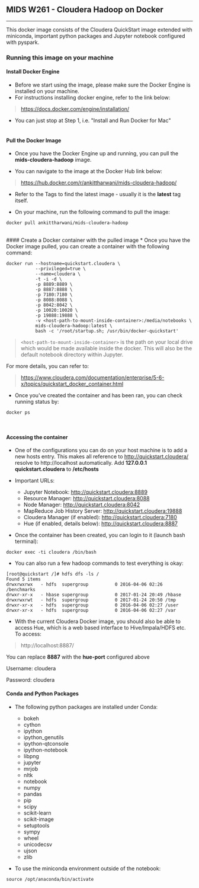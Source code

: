 ## MIDS W261 - Cloudera Hadoop on Docker

---
This docker image consists of the Cloudera QuickStart image extended with miniconda, important python packages and Jupyter notebook configured with pyspark.

### Running this image on your machine

#### Install Docker Engine
* Before we start using the image, please make sure the Docker Engine is installed on your machine.
* For instructions installing docker engine, refer to the link below:
> https://docs.docker.com/engine/installation/

* You can just stop at Step 1, i.e. "Install and Run Docker for Mac"
<br /><br />

#### Pull the Docker Image
* Once you have the Docker Engine up and running, you can pull the **mids-cloudera-hadoop** image.

* You can navigate to the image at the Docker Hub link below:
> https://hub.docker.com/r/ankittharwani/mids-cloudera-hadoop/

* Refer to the Tags to find the latest image - usually it is the **latest** tag itself.

* On your machine, run the following command to pull the image:
```
docker pull ankittharwani/mids-cloudera-hadoop
```
<br />
#### Create a Docker container with the pulled image
* Once you have the Docker image pulled, you can create a container with the following command:

```
docker run --hostname=quickstart.cloudera \
           --privileged=true \
           --name=cloudera \
           -t -i -d \
           -p 8889:8889 \
           -p 8887:8888 \
           -p 7180:7180 \
           -p 8088:8088 \
           -p 8042:8042 \
           -p 10020:10020 \
           -p 19888:19888 \
           -v <host-path-to-mount-inside-container>:/media/notebooks \
           mids-cloudera-hadoop:latest \
           bash -c '/root/startup.sh; /usr/bin/docker-quickstart'
```
> `<host-path-to-mount-inside-container>` is the path on your local drive which would be made available inside the docker. This will also be the default notebook directory within Jupyter.

For more details, you can refer to:
> https://www.cloudera.com/documentation/enterprise/5-6-x/topics/quickstart_docker_container.html

* Once you've created the container and has been ran, you can check running status by:
```
docker ps
```
<br />

#### Accessing the container

* One of the configurations you can do on your host machine is to add a new hosts entry. This makes all reference to http://quickstart.cloudera/ resolve to http://localhost automatically.
Add **127.0.0.1 quickstart.cloudera** to **/etc/hosts**

* Important URLs:
	* Jupyter Notebook: http://quickstart.cloudera:8889
	* Resource Manager: http://quickstart.cloudera:8088
	* Node Manager: http://quickstart.cloudera:8042
	* MapReduce Job History Server: http://quickstart.cloudera:19888
	* Cloudera Manager (if enabled): http://quickstart.cloudera:7180
	* Hue (if enabled, details below): http://quickstart.cloudera:8887

* Once the container has been created, you can login to it (launch bash terminal):
```
docker exec -ti cloudera /bin/bash
```

* You can also run a few hadoop commands to test everything is okay:
```
[root@quickstart /]# hdfs dfs -ls /
Found 5 items
drwxrwxrwx   - hdfs  supergroup          0 2016-04-06 02:26 /benchmarks
drwxr-xr-x   - hbase supergroup          0 2017-01-24 20:49 /hbase
drwxrwxrwt   - hdfs  supergroup          0 2017-01-24 20:50 /tmp
drwxr-xr-x   - hdfs  supergroup          0 2016-04-06 02:27 /user
drwxr-xr-x   - hdfs  supergroup          0 2016-04-06 02:27 /var
```

* With the current Cloudera Docker image, you should also be able to access Hue, which is a web based interface to Hive/Impala/HDFS etc. To access:

> http://localhost:8887/

You can replace **8887** with the **hue-port** configured above

Username: cloudera

Password: cloudera


#### Conda and Python Packages

* The following python packages are installed under Conda:
	* bokeh
	* cython
	* ipython
	* ipython_genutils
	* ipython-qtconsole
	* ipython-notebook
	* libpng
	* jupyter
	* mrjob
	* nltk
	* notebook
	* numpy
	* pandas
	* pip
	* scipy
	* scikit-learn
	* scikit-image
	* setuptools
	* sympy
	* wheel
	* unicodecsv
	* ujson
	* zlib

* To use the miniconda environment outside of the notebook:
```
source /opt/anaconda/bin/activate
```